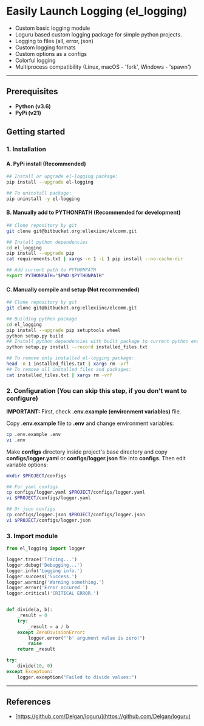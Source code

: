 # Easily Launch Logging (el_logging)

* Custom basic logging module
* Loguru based custom logging package for simple python projects.
* Logging to files (all, error, json)
* Custom logging formats
* Custom options as a configs
* Colorful logging
* Multiprocess compatibility (Linux, macOS - 'fork', Windows - 'spawn')

---

## Prerequisites

* **Python (v3.6)**
* **PyPi (v21)**

## Getting started

### 1. Installation

#### A. PyPi install (Recommended)

```sh
## Install or upgrade el-logging package:
pip install --upgrade el-logging

## To uninstall package:
pip uninstall -y el-logging
```

#### B. Manually add to PYTHONPATH (Recommended for development)

```sh
## Clone repository by git
git clone git@bitbucket.org:ellexiinc/elcomm.git

## Install python dependencies
cd el_logging
pip install --upgrade pip
cat requirements.txt | xargs -n 1 -L 1 pip install --no-cache-dir

## Add current path to PYTHONPATH
export PYTHONPATH="$PWD:$PYTHONPATH"
```

#### C. Manually compile and setup (Not recommended)

```sh
## Clone repository by git
git clone git@bitbucket.org:ellexiinc/elcomm.git

## Building python package
cd el_logging
pip install --upgrade pip setuptools wheel
python setup.py build
## Install python dependencies with built package to current python environment
python setup.py install --record installed_files.txt

## To remove only installed el-logging package:
head -n 1 installed_files.txt | xargs rm -vrf
## To remove all installed files and packages:
cat installed_files.txt | xargs rm -vrf
```

### 2. Configuration (You can skip this step, if you don't want to configure)

**IMPORTANT:** First, check **.env.example (environment variables)** file.

Copy **.env.example** file to **.env** and change environment variables:

```sh
cp .env.example .env
vi .env
```

Make **configs** directory inside project's base directory and copy **configs/logger.yaml** or **configs/logger.json** file into **configs**.
Then edit variable options:

```sh
mkdir $PROJECT/configs

## For yaml configs
cp configs/logger.yaml $PROJECT/configs/logger.yaml
vi $PROJECT/configs/logger.yaml

## Or json configs
cp configs/logger.json $PROJECT/configs/logger.json
vi $PROJECT/configs/logger.json
```

### 3. Import module

```python
from el_logging import logger

logger.trace('Tracing...')
logger.debug('Debugging...')
logger.info('Logging info.')
logger.success('Success.')
logger.warning('Warning something.')
logger.error('Error occured.')
logger.critical('CRITICAL ERROR.')


def divide(a, b):
    _result = 0
    try:
        _result = a / b
    except ZeroDivisionError:
        logger.error("'b' argument value is zero!")
        raise
    return _result

try:
    divide(10, 0)
except Exception:
    logger.exception("Failed to divide values:")
```

---

## References

* [https://github.com/Delgan/loguru](https://github.com/Delgan/loguru)
